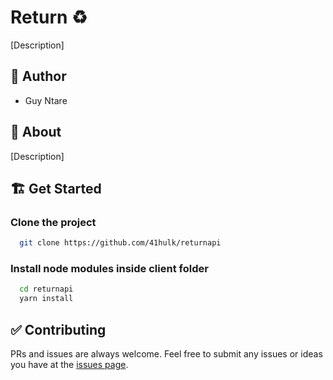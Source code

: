 #   Return ♻️
[Description]

## 👤 Author
- Guy Ntare

## 🌈 About
[Description]

## 🏗 Get Started
### Clone the project
```bash
  git clone https://github.com/41hulk/returnapi
```

### Install node modules inside client folder
```bash
  cd returnapi
  yarn install
```

## ✅ Contributing 
PRs and issues are always welcome. Feel free to submit any issues or ideas you have at the [issues page](https://github.com/41hulk/returnapi/issues).